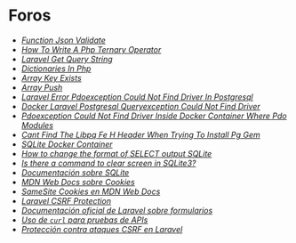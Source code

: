 <!-- Autor: Daniel Benjamin Perez Morales -->
<!-- GitHub: https://github.com/D4nitrix13 -->
<!-- GitLab: https://gitlab.com/D4nitrix13 -->
<!-- Correo electrónico: danielperezdev@proton.me -->

# **Foros**

- *[Function Json Validate](https://www.php.net/manual/en/function.json-validate.php "https://www.php.net/manual/en/function.json-validate.php")*
- *[How To Write A Php Ternary Operator](https://stackoverflow.com/questions/17981723/how-to-write-a-php-ternary-operator "https://stackoverflow.com/questions/17981723/how-to-write-a-php-ternary-operator")*
- *[Laravel Get Query String](https://stackoverflow.com/questions/38737019/laravel-get-query-string "https://stackoverflow.com/questions/38737019/laravel-get-query-string")*
- *[Dictionaries In Php](https://stackoverflow.com/questions/6490482/are-there-dictionaries-in-php "https://stackoverflow.com/questions/6490482/are-there-dictionaries-in-php")*
- *[Array Key Exists](https://www.php.net/manual/en/function.array-key-exists.php "https://www.php.net/manual/en/function.array-key-exists.php")*
- *[Array Push](https://www.php.net/manual/en/function.array-push.php "https://www.php.net/manual/en/function.array-push.php")*
- *[Laravel Error Pdoexception Could Not Find Driver In Postgresql](https://stackoverflow.com/questions/25329302/laravel-error-pdoexception-could-not-find-driver-in-postgresql "https://stackoverflow.com/questions/25329302/laravel-error-pdoexception-could-not-find-driver-in-postgresql")*
- *[Docker Laravel Postgresql Queryexception Could Not Find Driver](https://stackoverflow.com/questions/69004591/docker-laravel-postgresql-queryexception-could-not-find-driver "https://stackoverflow.com/questions/69004591/docker-laravel-postgresql-queryexception-could-not-find-driver")*
- *[Pdoexception Could Not Find Driver Inside Docker Container Where Pdo Modules](https://stackoverflow.com/questions/65305677/pdoexception-could-not-find-driver-inside-docker-container-where-pdo-modules "https://stackoverflow.com/questions/65305677/pdoexception-could-not-find-driver-inside-docker-container-where-pdo-modules")*
- *[Cant Find The Libpq Fe H Header When Trying To Install Pg Gem](https://stackoverflow.com/questions/6040583/cant-find-the-libpq-fe-h-header-when-trying-to-install-pg-gem "https://stackoverflow.com/questions/6040583/cant-find-the-libpq-fe-h-header-when-trying-to-install-pg-gem")*
- *[SQLite Docker Container](https://thriveread.com/sqlite-docker-container-and-docker-compose/ "https://thriveread.com/sqlite-docker-container-and-docker-compose/")*
- *[How to change the format of SELECT output SQLite](https://stackoverflow.com/questions/72272830/how-to-change-the-format-of-select-output-sqlite "https://stackoverflow.com/questions/72272830/how-to-change-the-format-of-select-output-sqlite")*
- *[Is there a command to clear screen in SQLite3?](https://stackoverflow.com/questions/21616375/is-there-a-command-to-clear-screen-in-sqlite3 "https://stackoverflow.com/questions/21616375/is-there-a-command-to-clear-screen-in-sqlite3")*
- *[Documentación sobre SQLite](https://www.sqlite.org/docs.html "https://www.sqlite.org/docs.html")*
- *[MDN Web Docs sobre Cookies](https://developer.mozilla.org/en-US/docs/Web/HTTP/Cookies "https://developer.mozilla.org/en-US/docs/Web/HTTP/Cookies")*
- *[SameSite Cookies en MDN Web Docs](https://developer.mozilla.org/en-US/docs/Web/HTTP/Headers/Set-Cookie/SameSite "https://developer.mozilla.org/en-US/docs/Web/HTTP/Headers/Set-Cookie/SameSite")*
- *[Laravel CSRF Protection](https://laravel.com/docs/8.x/csrf "https://laravel.com/docs/8.x/csrf")*
- *[Documentación oficial de Laravel sobre formularios](https://laravel.com/docs/12.x/requests#retrieving-input "https://laravel.com/docs/12.x/requests#retrieving-input")*
- *[Uso de `curl` para pruebas de APIs](https://curl.se/docs/ "https://curl.se/docs/")*
- *[Protección contra ataques CSRF en Laravel](https://laravel.com/docs/12.x/csrf "https://laravel.com/docs/12.x/csrf")*
